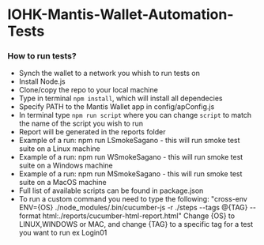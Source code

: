 # IOHK-Mantis-Wallet-Automation-Tests

  ### How to run tests?
  * Synch the wallet to a network you whish to run tests on
  * Install Node.js
  * Clone/copy the repo to your local machine
  * Type in terminal `npm install`, which will install all dependecies
  * Specify PATH to the Mantis Wallet app in config/apConfig.js
  * In terminal type `npm run script` where you can change `script` to match the name of the script you wish to run
  * Report will be generated in the reports folder
  * Example of a run: npm run LSmokeSagano - this will run smoke test suite on a Linux machine
  * Example of a run: npm run WSmokeSagano - this will run smoke test suite on a Windows machine
  * Example of a run: npm run MSmokeSagano - this will run smoke test suite on a MacOS machine
  * Full list of available scripts can be found in package.json
  * To run a custom command you need to type the following:
  "cross-env ENV={OS} ./node_modules/.bin/cucumber-js -r ./steps --tags @{TAG} --format html:./reports/cucumber-html-report.html" Change {OS} to LINUX,WINDOWS or MAC, and change {TAG} to a specific tag for a test you want to run ex Login01

